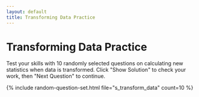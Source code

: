 ```yaml
---
layout: default
title: Transforming Data Practice
---
```


# Transforming Data Practice

Test your skills with 10 randomly selected questions on calculating new statistics when data is transformed. Click "Show Solution" to check your work, then "Next Question" to continue.

{% include random-question-set.html file="s_transform_data" count=10 %}
